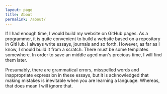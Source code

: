 ```yaml
---
layout: page
title: About
permalink: /about/
---
```


If I had enough time, I would build my website on GitHub pages. As a programmer, it is quite convenient to build a website based on a repository in GitHub. I always write essays, journals and so forth. However, as far as I know, I should build it from a scratch. There must be some templates somewhere. In order to save an middle aged man's precious time, I will find them later.

Presumably, there are grammatical errors, misspelled words and inappropriate expression in these essays, but it is acknowledged that making mistakes is inevitable when you are learning a language. Whereas, that does mean I will ignore that. 

